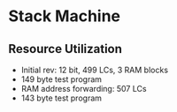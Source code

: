 
# Stack Machine

## Resource Utilization

* Initial rev: 12 bit, 499 LCs, 3 RAM blocks
 * 149 byte test program
* RAM address forwarding: 507 LCs
 * 143 byte test program
